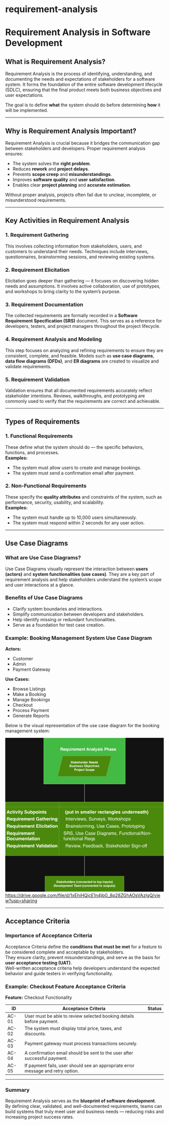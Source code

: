 # requirement-analysis



# Requirement Analysis in Software Development

## What is Requirement Analysis?
Requirement Analysis is the process of identifying, understanding, and documenting the needs and expectations of stakeholders for a software system. It forms the foundation of the entire software development lifecycle (SDLC), ensuring that the final product meets both business objectives and user expectations.

The goal is to define **what** the system should do before determining **how** it will be implemented.



---

## Why is Requirement Analysis Important?
Requirement Analysis is crucial because it bridges the communication gap between stakeholders and developers. Proper requirement analysis ensures:
- The system solves the **right problem**.
- Reduces **rework** and **project delays**.
- Prevents **scope creep** and **misunderstandings**.
- Improves **software quality** and **user satisfaction**.
- Enables clear **project planning** and **accurate estimation**.

Without proper analysis, projects often fail due to unclear, incomplete, or misunderstood requirements.



---

## Key Activities in Requirement Analysis

### 1. Requirement Gathering
This involves collecting information from stakeholders, users, and customers to understand their needs. Techniques include interviews, questionnaires, brainstorming sessions, and reviewing existing systems.

### 2. Requirement Elicitation
Elicitation goes deeper than gathering — it focuses on discovering hidden needs and assumptions. It involves active collaboration, use of prototypes, and workshops to bring clarity to the system’s purpose.

### 3. Requirement Documentation
The collected requirements are formally recorded in a **Software Requirement Specification (SRS)** document. This serves as a reference for developers, testers, and project managers throughout the project lifecycle.

### 4. Requirement Analysis and Modeling
This step focuses on analyzing and refining requirements to ensure they are consistent, complete, and feasible. Models such as **use case diagrams**, **data flow diagrams (DFDs)**, and **ER diagrams** are created to visualize and validate requirements.

### 5. Requirement Validation
Validation ensures that all documented requirements accurately reflect stakeholder intentions. Reviews, walkthroughs, and prototyping are commonly used to verify that the requirements are correct and achievable.

---

## Types of Requirements

### 1. Functional Requirements
These define what the system should do — the specific behaviors, functions, and processes.  
**Examples:**
- The system must allow users to create and manage bookings.
- The system must send a confirmation email after payment.

### 2. Non-Functional Requirements
These specify the **quality attributes** and constraints of the system, such as performance, security, usability, and scalability.  
**Examples:**
- The system must handle up to 10,000 users simultaneously.
- The system must respond within 2 seconds for any user action.




---

## Use Case Diagrams

### What are Use Case Diagrams?
Use Case Diagrams visually represent the interaction between **users (actors)** and **system functionalities (use cases)**. They are a key part of requirement analysis and help stakeholders understand the system’s scope and user interactions at a glance.

### Benefits of Use Case Diagrams
- Clarify system boundaries and interactions.
- Simplify communication between developers and stakeholders.
- Help identify missing or redundant functionalities.
- Serve as a foundation for test case creation.

### Example: Booking Management System Use Case Diagram

**Actors:**
- Customer  
- Admin  
- Payment Gateway  

**Use Cases:**
- Browse Listings  
- Make a Booking  
- Manage Bookings  
- Checkout  
- Process Payment  
- Generate Reports  

Below is the visual representation of the use case diagram for the booking management system:

![Booking System Use Case Diagram](./alx-booking-uc.png)
https://drive.google.com/file/d/1xEhiHQjcE1n4jbG_8p28ZGhAOsVAzlgQ/view?usp=sharing

---



## Acceptance Criteria

### Importance of Acceptance Criteria
Acceptance Criteria define the **conditions that must be met** for a feature to be considered complete and acceptable by stakeholders.  
They ensure clarity, prevent misunderstandings, and serve as the basis for **user acceptance testing (UAT)**.  
Well-written acceptance criteria help developers understand the expected behavior and guide testers in verifying functionality.

### Example: Checkout Feature Acceptance Criteria

**Feature:** Checkout Functionality

| ID | Acceptance Criteria | Status |
|----|----------------------|---------|
| AC-01 | User must be able to review selected booking details before payment.
| AC-02 | The system must display total price, taxes, and discounts.
| AC-03 | Payment gateway must process transactions securely. 
| AC-04 | A confirmation email should be sent to the user after successful payment.
| AC-05 | If payment fails, user should see an appropriate error message and retry option. 

---

### Summary
Requirement Analysis serves as the **blueprint of software development**.  
By defining clear, validated, and well-documented requirements, teams can build systems that truly meet user and business needs — reducing risks and increasing project success rates.
